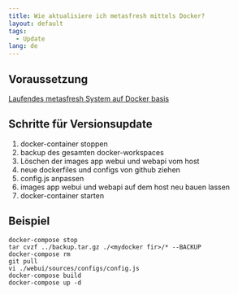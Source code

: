 ```yaml
---
title: Wie aktualisiere ich metasfresh mittels Docker?
layout: default
tags:
  - Update
lang: de
---
```


## Voraussetzung

[Laufendes metasfresh System auf Docker basis](Wie_installiere_ich_den_metasfresh_Stack_mit_Docker)

## Schritte für Versionsupdate

1. docker-container stoppen
1. backup des gesamten docker-workspaces
1. Löschen der images app webui und webapi vom host
1. neue dockerfiles und configs von github ziehen
1. config.js anpassen
1. images app webui und webapi auf dem host neu bauen lassen
1. docker-container starten


## Beispiel

```
docker-compose stop
tar cvzf ../backup.tar.gz ./<mydocker fir>/* --BACKUP
docker-compose rm
git pull
vi ./webui/sources/configs/config.js
docker-compose build
docker-compose up -d
```
